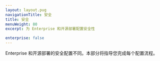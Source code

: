 ```yaml
---
layout: layout.pug
navigationTitle: 安全
title: 安全
menuWeight: 80
excerpt: 为 Enterprise 和开源部署配置安全性

enterprise: false
---
```

Enterprise 和开源部署的安全配置不同。本部分将指导您完成每个配置流程。
